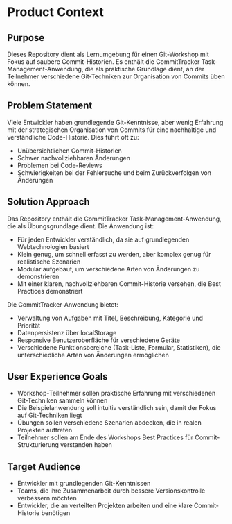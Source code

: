 # Product Context

## Purpose
Dieses Repository dient als Lernumgebung für einen Git-Workshop mit Fokus auf saubere Commit-Historien. Es enthält die CommitTracker Task-Management-Anwendung, die als praktische Grundlage dient, an der Teilnehmer verschiedene Git-Techniken zur Organisation von Commits üben können.

## Problem Statement
Viele Entwickler haben grundlegende Git-Kenntnisse, aber wenig Erfahrung mit der strategischen Organisation von Commits für eine nachhaltige und verständliche Code-Historie. Dies führt oft zu:
- Unübersichtlichen Commit-Historien
- Schwer nachvollziehbaren Änderungen
- Problemen bei Code-Reviews
- Schwierigkeiten bei der Fehlersuche und beim Zurückverfolgen von Änderungen

## Solution Approach
Das Repository enthält die CommitTracker Task-Management-Anwendung, die als Übungsgrundlage dient. Die Anwendung ist:
- Für jeden Entwickler verständlich, da sie auf grundlegenden Webtechnologien basiert
- Klein genug, um schnell erfasst zu werden, aber komplex genug für realistische Szenarien
- Modular aufgebaut, um verschiedene Arten von Änderungen zu demonstrieren
- Mit einer klaren, nachvollziehbaren Commit-Historie versehen, die Best Practices demonstriert

Die CommitTracker-Anwendung bietet:
- Verwaltung von Aufgaben mit Titel, Beschreibung, Kategorie und Priorität
- Datenpersistenz über localStorage
- Responsive Benutzeroberfläche für verschiedene Geräte
- Verschiedene Funktionsbereiche (Task-Liste, Formular, Statistiken), die unterschiedliche Arten von Änderungen ermöglichen

## User Experience Goals
- Workshop-Teilnehmer sollen praktische Erfahrung mit verschiedenen Git-Techniken sammeln können
- Die Beispielanwendung soll intuitiv verständlich sein, damit der Fokus auf Git-Techniken liegt
- Übungen sollen verschiedene Szenarien abdecken, die in realen Projekten auftreten
- Teilnehmer sollen am Ende des Workshops Best Practices für Commit-Strukturierung verstanden haben

## Target Audience
- Entwickler mit grundlegenden Git-Kenntnissen
- Teams, die ihre Zusammenarbeit durch bessere Versionskontrolle verbessern möchten
- Entwickler, die an verteilten Projekten arbeiten und eine klare Commit-Historie benötigen
